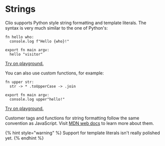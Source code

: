 # Strings

Clio supports Python style string formatting and template literals. The syntax is very much similar to the one of Python's:

```text
fn hello who:
  console.log f"Hello {who}!"

export fn main argv:
  hello "visitor"
```

[Try on playground.](https://clio-playground.pouyae.vercel.app/?code=fn%20hello%20who%3A%0A%20%20console.log%20f%22Hello%20%7Bwho%7D!%22%0A%0Aexport%20fn%20main%20argv%3A%0A%20%20hello%20%22visitor%22%0A)

You can also use custom functions, for example:

```text
fn upper str:
  str -> * .toUpperCase -> .join

export fn main argv:
  console.log upper"hello!"
```

[Try on playground.](https://clio-playground.pouyae.vercel.app/?code=fn%20upper%20str%3A%0A%20%20str%20-%3E%20*%20.toUpperCase%20-%3E%20.join%0A%0Aexport%20fn%20main%20argv%3A%0A%20%20console.log%20upper%22hello!%22%0A)

Customer tags and functions for string formatting follow the same convention as JavaScript. Visit [MDN web docs](https://developer.mozilla.org/en-US/docs/Web/JavaScript/Reference/Template_literals) to learn more about them.

{% hint style="warning" %}
Support for template literals isn't really polished yet.
{% endhint %}
